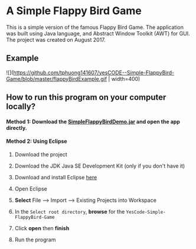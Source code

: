 # A Simple Flappy Bird Game

This is a simple version of the famous Flappy Bird Game. The application was built using Java language, and Abstract Window Toolkit (AWT) for GUI. The project was created on August 2017.

## Example

![](https://github.com/tphuong141607/yesCODE--Simple-FlappyBird-Game/blob/master/flappyBirdExample.gif | width=400)

## How to run this program on your computer locally?

#### Method 1: Download the [SimpleFlappyBirdDemo.jar](https://github.com/tphuong141607/YesCode-Simple-FlappyBird-Game/blob/master/SimpleFlappyBirdDemo.jar) and open the app directly. 

#### Method 2: Using Eclipse

1. Download the project 

2. Download the JDK Java SE Development Kit (only if you don't have it)

3. Download and install Eclipse [here](https://www.eclipse.org/downloads/)

4. Open Eclipse

5. **Select** File --> Import --> Existing Projects into Workspace

6. In the `Select root directory`, **browse** for the `YesCode-Simple-FlappyBird-Game`

7. Click **open** then **finish**

8. Run the program


